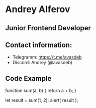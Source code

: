 # **Andrey Alferov**
## Junior Frontend Developer
## Contact information:
* Telegramm: https://t.me/avasdeb
* Discord: Andrey (@avasdeb)

## Code Example
function sum(a, b) {
  return a + b;
}

let result = sum(1, 2);
alert( result );